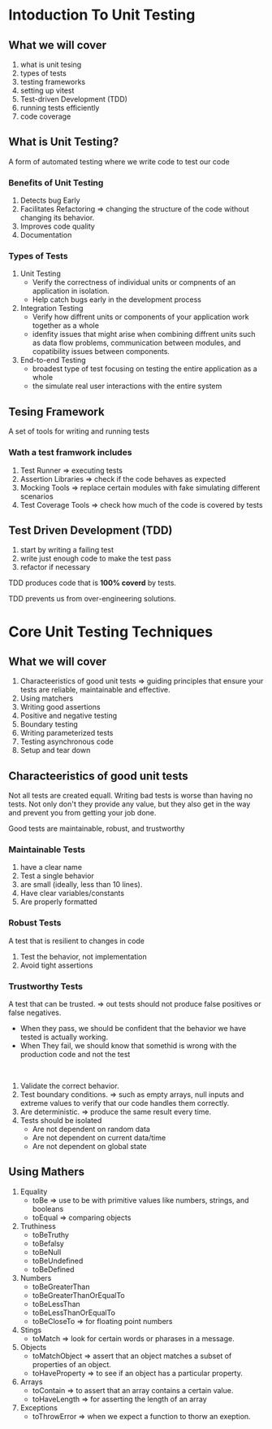 # Intoduction To Unit Testing

## What we will cover

1. what is unit tesing
2. types of tests
3. testing frameworks
4. setting up vitest
5. Test-driven Development (TDD)
6. running tests efficiently
7. code coverage

## What is Unit Testing?

A form of automated testing where we write code to test our code

### Benefits of Unit Testing

1. Detects bug Early
2. Facilitates Refactoring => changing the structure of the code without changing its behavior.
3. Improves code quality
4. Documentation

### Types of Tests

1. Unit Testing
    - Verify the correctness of individual units or compnents of an application in isolation.
    - Help catch bugs early in the development process
2. Integration Testing
    - Verify how diffrent units or components of your application work together as a whole
    - idenfity issues that might arise when combining diffrent units such as data flow problems, communication between modules, and copatibility issues between components.
3. End-to-end Testing
    - broadest type of test focusing on testing the entire application as a whole
    - the simulate real user interactions with the entire system

## Tesing Framework

A set of tools for writing and running tests

### Wath a test framwork includes

1. Test Runner => executing tests
2. Assertion Libraries => check if the code behaves as expected
3. Mocking Tools => replace certain modules with fake simulating different scenarios
4. Test Coverage Tools => check how much of the code is covered by tests

## Test Driven Development (TDD)

1. start by writing a failing test
2. write just enough code to make the test pass
3. refactor if necessary

TDD produces code that is **100% coverd** by tests.

TDD prevents us from over-engineering solutions.

# Core Unit Testing Techniques

## What we will cover

1. Characteeristics of good unit tests => guiding principles that ensure your tests are reliable, maintainable and effective.
2. Using matchers
3. Writing good assertions
4. Positive and negative testing
5. Boundary testing
6. Writing parameterized tests
7. Testing asynchronous code
8. Setup and tear down

## Characteeristics of good unit tests

Not all tests are created equall.
Writing bad tests is worse than having no tests.
Not only don't they provide any value, but they also get in the way and prevent you from getting your job done.

Good tests are maintainable, robust, and trustworthy

### Maintainable Tests

1. have a clear name
2. Test a single behavior
3. are small (ideally, less than 10 lines).
4. Have clear variables/constants
5. Are properly formatted

### Robust Tests

A test that is resilient to changes in code

1. Test the behavior, not implementation
2. Avoid tight assertions

### Trustworthy Tests

A test that can be trusted. => out tests should not produce false positives or false negatives.

-   When they pass, we should be confident that the behavior we have tested is actually working.
-   When They fail, we should know that somethid is wrong with the production code and not the test

<br>

1. Validate the correct behavior.
2. Test boundary conditions. => such as empty arrays, null inputs and extreme values to verify that our code handles them correctly.
3. Are deterministic. => produce the same result every time.
4. Tests should be isolated
    - Are not dependent on random data
    - Are not dependent on current data/time
    - Are not dependent on global state

## Using Mathers

1. Equality
    - toBe => use to be with primitive values like numbers, strings, and booleans
    - toEqual => comparing objects
2. Truthiness
    - toBeTruthy
    - toBefalsy
    - toBeNull
    - toBeUndefined
    - toBeDefined
3. Numbers
    - toBeGreaterThan
    - toBeGreaterThanOrEqualTo
    - toBeLessThan
    - toBeLessThanOrEqualTo
    - toBeCloseTo => for floating point numbers
4. Stings
    - toMatch => look for certain words or pharases in a message.
5. Objects
    - toMatchObject => assert that an object matches a subset of properties of an object.
    - toHaveProperty => to see if an object has a particular property.
6. Arrays
    - toContain => to assert that an array contains a certain value.
    - toHaveLength => for asserting the length of an array
7. Exceptions
    - toThrowError => when we expect a function to thorw an exeption.
